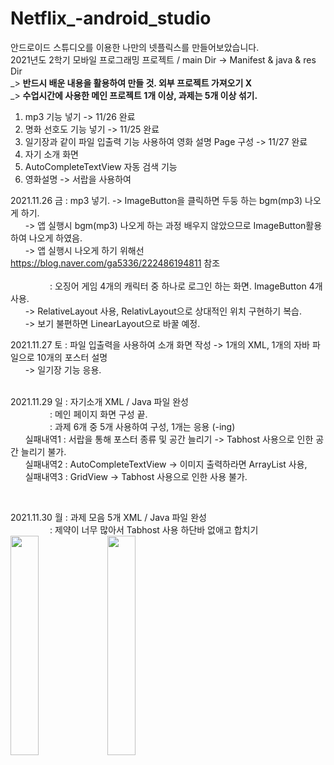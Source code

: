 # Netflix_-android_studio

안드로이드 스튜디오를 이용한 나만의 넷플릭스를 만들어보았습니다. <br>
2021년도 2학기 모바일 프로그래밍 프로젝트 / main Dir -> Manifest & java & res Dir <br>
_> <b> 반드시 배운 내용을 활용하여 만들 것. 외부 프로젝트 가져오기 X </b><br>
_> <b> 수업시간에 사용한 메인 프로젝트 1개 이상, 과제는 5개 이상 섞기. </b><br>

1. mp3 기능 넣기 -> 11/26 완료 <br>
2. 명화 선호도 기능 넣기 -> 11/25 완료 <br>
3. 일기장과 같이 파일 입출력 기능 사용하여 영화 설명 Page 구성 -> 11/27 완료 <br>
4. 자기 소개 화면 <br>
5. AutoCompleteTextView 자동 검색 기능 <br>
6. 영화설명 -> 서랍을 사용하여 

2021.11.26 금 : mp3 넣기. -> ImageButton을 클릭하면 두둥 하는 bgm(mp3) 나오게 하기.  <br>
&nbsp; &nbsp; &nbsp; -> 앱 실행시 bgm(mp3) 나오게 하는 과정 배우지 않았으므로 ImageButton활용하여 나오게 하였음. <br>
&nbsp; &nbsp; &nbsp; -> 앱 실행시 나오게 하기 위해선 https://blog.naver.com/ga5336/222486194811 참조 <br>
<br>
&nbsp; &nbsp; &nbsp; &nbsp; &nbsp; &nbsp; &nbsp; &nbsp; : 오징어 게임 4개의 캐릭터 중 하나로 로그인 하는 화면. ImageButton 4개 사용. <br>
&nbsp; &nbsp; &nbsp; -> RelativeLayout 사용, RelativLayout으로 상대적인 위치 구현하기 복습. <br>
&nbsp; &nbsp; &nbsp; -> 보기 불편하면 LinearLayout으로 바꿀 예정. <br>


2021.11.27 토 : 파일 입출력을 사용하여 소개 화면 작성 -> 1개의 XML, 1개의 자바 파일으로 10개의 포스터 설명 <br>
&nbsp; &nbsp; &nbsp; -> 일기장 기능 응용. <br>
<br>

2021.11.29 일 : 자기소개 XML / Java 파일 완성 <br>
&nbsp; &nbsp; &nbsp; &nbsp; &nbsp; &nbsp; &nbsp; &nbsp; : 메인 페이지 화면 구성 끝.  <br>
&nbsp; &nbsp; &nbsp; &nbsp; &nbsp; &nbsp; &nbsp; &nbsp; : 과제 6개 중 5개 사용하여 구성, 1개는 응용 (-ing)  <br>
&nbsp; &nbsp; &nbsp; 실패내역1 : 서랍을 통해 포스터 종류 및 공간 늘리기 -> Tabhost 사용으로 인한 공간 늘리기 불가. <br>
&nbsp; &nbsp; &nbsp; 실패내역2 : AutoCompleteTextView -> 이미지 출력하라면 ArrayList 사용, <br>
&nbsp; &nbsp; &nbsp; 실패내역3 : GridView -> Tabhost 사용으로 인한 사용 불가. <br>

<br>

2021.11.30 월 : 과제 모음 5개 XML / Java 파일 완성 <br>
&nbsp; &nbsp; &nbsp; &nbsp; &nbsp; &nbsp; &nbsp; &nbsp; : 제약이 너무 많아서 Tabhost 사용 하단바 없애고 합치기  <br>
<img width="30%" src="https://user-images.githubusercontent.com/38518648/143816131-94c90ca2-3ea4-4925-96a5-4f43c4a6f721.png"/>
<img width="30%" src="https://user-images.githubusercontent.com/38518648/143816247-62c7d234-702a-434f-8485-303f510ba816.png"/>




                  
            
